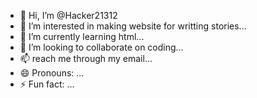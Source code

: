 - 👋 Hi, I’m @Hacker21312
- 👀 I’m interested in making website for writting stories...
- 🌱 I’m currently learning html...
- 💞️ I’m looking to collaborate on coding...
- 📫 reach me through my email...
- 😄 Pronouns: ...
- ⚡ Fun fact: ...

<!---
Hacker21312/Hacker21312 is a ✨ special ✨ repository because its `README.md` (this file) appears on your GitHub profile.
You can click the Preview link to take a look at your changes.
--->
